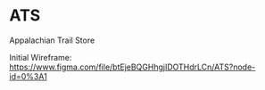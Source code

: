 # ATS
Appalachian Trail Store

Initial Wireframe: https://www.figma.com/file/btEjeBQGHhgjIDOTHdrLCn/ATS?node-id=0%3A1
